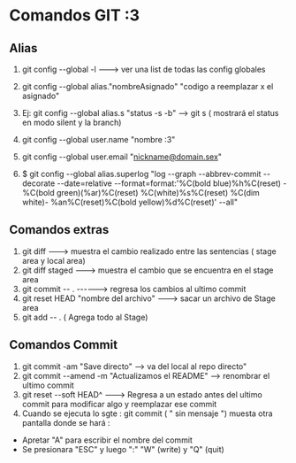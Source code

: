 # Comandos GIT :3

## Alias 

1. git config --global  -l    ---> ver una list de todas las config globales
2. git config --global  alias."nombreAsignado"  "codigo a reemplazar x el asignado"
3. Ej: git config --global alias.s "status -s -b" --> git s  ( mostrará el status en modo silent y la branch)
4. git config --global user.name  "nombre :3"
5. git config --global user.email  "nickname@domain.sex"

6. $ git config --global alias.superlog
"log --graph --abbrev-commit --decorate --date=relative --format=format:'%C(bold blue)%h%C(reset) - %C(bold green)(%ar)%C(reset) %C(white)%s%C(reset) %C(dim white)- %an%C(reset)%C(bold yellow)%d%C(reset)' --all"


## Comandos extras

1. git diff --->  muestra el cambio realizado entre las sentencias ( stage area y local area)
1. git diff staged ---> muestra el cambio  que se encuentra en el stage area
2.  git commit -- . ------> regresa los cambios al ultimo commit 
3. git reset HEAD "nombre del archivo" --->  sacar un archivo de Stage area
4. git add -- . ( Agrega todo al Stage)

## Comandos Commit 

1. git commit -am "Save directo" --> va del local al repo directo" 
2. git commit --amend -m "Actualizamos el README" --> renombrar el ultimo commit 
3. git reset --soft HEAD^  ---> Regresa a un estado antes del ultimo commit para modificar algo y reemplazar ese commit
4. Cuando se ejecuta lo sgte : git commit ( " sin mensaje ") muesta otra pantalla donde se hará :
* Apretar "A" para escribir el nombre del commit
* Se presionara "ESC"  y luego  ":"  "W" (write) y "Q" (quit)
